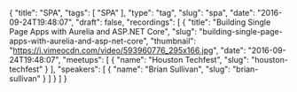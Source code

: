 {
  "title": "SPA",
  "tags": [
    "SPA"
  ],
  "type": "tag",
  "slug": "spa",
  "date": "2016-09-24T19:48:07",
  "draft": false,
  "recordings": [
    {
      "title": "Building Single Page Apps with Aurelia and ASP.NET Core",
      "slug": "building-single-page-apps-with-aurelia-and-asp-net-core",
      "thumbnail": "https://i.vimeocdn.com/video/593960776_295x166.jpg",
      "date": "2016-09-24T19:48:07",
      "meetups": [
        {
          "name": "Houston Techfest",
          "slug": "houston-techfest"
        }
      ],
      "speakers": [
        {
          "name": "Brian Sullivan",
          "slug": "brian-sullivan"
        }
      ]
    }
  ]
}